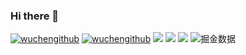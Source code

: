 ### Hi there 👋
[![wuchengithub](https://github-readme-stats.vercel.app/api?username=wuchengithub)](https://github.com/anuraghazra/github-readme-stats)
[![wuchengithub](https://github-profile-trophy.vercel.app/?username=wuchengithub)](https://github.com/ryo-ma/github-profile-trophy)
<span > <img src="https://img.shields.io/badge/-HTML5-E34F26?style=flat-square&logo=html5&logoColor=white" /> <img src="https://img.shields.io/badge/-CSS3-1572B6?style=flat-square&logo=css3" /> <img src="https://img.shields.io/badge/-JavaScript-oringe?style=flat-square&logo=javascript" /> </span>
![掘金数据](https://stats.justsong.cn/api/juejin?id=4212984286031133)

<!--
**wuchengithub/wuchengithub** is a ✨ _special_ ✨ repository because its `README.md` (this file) appears on your GitHub profile.

Here are some ideas to get you started:

- 🔭 I’m currently working on ...
- 🌱 I’m currently learning ...
- 👯 I’m looking to collaborate on ...
- 🤔 I’m looking for help with ...
- 💬 Ask me about ...
- 📫 How to reach me: ...
- 😄 Pronouns: ...
- ⚡ Fun fact: ...
-->
